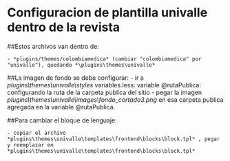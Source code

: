 Configuracion de plantilla univalle dentro de la revista
========

##Estos archivos van dentro de:

    - *plugins/themes/colombiamedica* (cambiar "colombiamedica" por "univalle"), quedando *\plugins\themes\univalle*

##La imagen de fondo se debe configurar:
    - ir a *plugins\themes\univalle\styles* variables.less: variable @rutaPublica: configurando la ruta de la carpeta publica del sitio
    - pegar la imagen *plugins\themes\univalle\images\fondo_cortado3.png* en esa carpeta publica agregada en la variable @rutaPublica.

##Para cambiar el bloque de lenguaje:

    - copiar el archivo *plugins\themes\univalle\templates\frontend\blocks\block.tpl* , pegar y reemplazar en *plugins\themes\univalle\templates\frontend\blocks\block.tpl*

